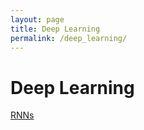 ```yaml
---
layout: page
title: Deep Learning
permalink: /deep_learning/
---
```


# Deep Learning

[RNNs](sarvam/deep_learning/rnns.md)


